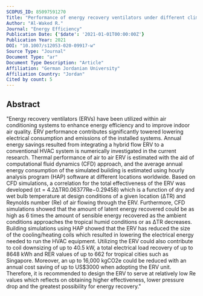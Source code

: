 ```yaml
---
SCOPUS_ID: 85097591270
Title: "Performance of energy recovery ventilators under different climatic regions"
Author: "Al-Waked R."
Journal: "Energy Efficiency"
Publication Date: {'$date': '2021-01-01T00:00:00Z'}
Publication Year: 2021
DOI: "10.1007/s12053-020-09917-w"
Source Type: "Journal"
Document Type: "ar"
Document Type Description: "Article"
Affiliation: "German Jordanian University"
Affiliation Country: "Jordan"
Cited by count: 5
---
```


## Abstract
"Energy recovery ventilators (ERVs) have been utilized within air conditioning systems to enhance energy efficiency and to improve indoor air quality. ERV performance contributes significantly towered lowering electrical consumption and emissions of the installed systems. Annual energy savings resulted from integrating a hybrid flow ERV to a conventional HVAC system is numerically investigated in the current research. Thermal performance of air to air ERV is estimated with the aid of computational fluid dynamics (CFD) approach, and the average annual energy consumption of the simulated building is estimated using hourly analysis program (HAP) software at different locations worldwide. Based on CFD simulations, a correlation for the total effectiveness of the ERV was developed (εt = 4.2ΔTR0.06377Re−0.29458) which is a function of dry and wet bulb temperature at design conditions of a given location (ΔTR) and Reynolds number (Re) of air flowing through the ERV. Furthermore, CFD simulations showed that the amount of latent energy recovered could be as high as 6 times the amount of sensible energy recovered as the ambient conditions approaches the tropical humid conditions or as ΔTR decreases. Building simulations using HAP showed that the ERV has reduced the size of the cooling/heating coils which resulted in lowering the electrical energy needed to run the HVAC equipment. Utilizing the ERV could also contribute to coil downsizing of up to 40.5 kW, a total electrical load recovery of up to 8648 kWh and RER values of up to 662 for tropical cities such as Singapore. Moreover, an up to 16,000 kgCO2e could be reduced with an annual cost saving of up to US$3000 when adopting the ERV unit. Therefore, it is recommended to design the ERV to serve at relatively low Re values which reflects on obtaining higher effectiveness, lower pressure drop and the greatest possibility for energy recovery."
